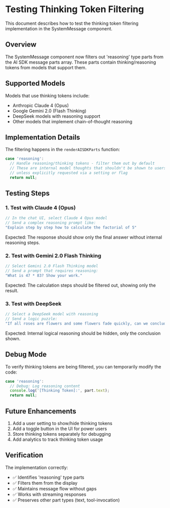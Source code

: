 # Testing Thinking Token Filtering

This document describes how to test the thinking token filtering implementation in the SystemMessage component.

## Overview

The SystemMessage component now filters out 'reasoning' type parts from the AI SDK message parts array. These parts contain thinking/reasoning tokens from models that support them.

## Supported Models

Models that use thinking tokens include:
- Anthropic Claude 4 (Opus)
- Google Gemini 2.0 (Flash Thinking)
- DeepSeek models with reasoning support
- Other models that implement chain-of-thought reasoning

## Implementation Details

The filtering happens in the `renderAISDKParts` function:

```typescript
case 'reasoning':
  // Handle reasoning/thinking tokens - filter them out by default
  // These are internal model thoughts that shouldn't be shown to users
  // unless explicitly requested via a setting or flag
  return null;
```

## Testing Steps

### 1. Test with Claude 4 (Opus)
```typescript
// In the chat UI, select Claude 4 Opus model
// Send a complex reasoning prompt like:
"Explain step by step how to calculate the factorial of 5"
```

Expected: The response should show only the final answer without internal reasoning steps.

### 2. Test with Gemini 2.0 Flash Thinking
```typescript
// Select Gemini 2.0 Flash Thinking model
// Send a prompt that requires reasoning:
"What is 47 * 83? Show your work."
```

Expected: The calculation steps should be filtered out, showing only the result.

### 3. Test with DeepSeek
```typescript
// Select a DeepSeek model with reasoning
// Send a logic puzzle:
"If all roses are flowers and some flowers fade quickly, can we conclude that some roses fade quickly?"
```

Expected: Internal logical reasoning should be hidden, only the conclusion shown.

## Debug Mode

To verify thinking tokens are being filtered, you can temporarily modify the code:

```typescript
case 'reasoning':
  // Debug: Log reasoning content
  console.log('[Thinking Token]:', part.text);
  return null;
```

## Future Enhancements

1. Add a user setting to show/hide thinking tokens
2. Add a toggle button in the UI for power users
3. Store thinking tokens separately for debugging
4. Add analytics to track thinking token usage

## Verification

The implementation correctly:
- ✅ Identifies 'reasoning' type parts
- ✅ Filters them from the display
- ✅ Maintains message flow without gaps
- ✅ Works with streaming responses
- ✅ Preserves other part types (text, tool-invocation)